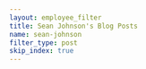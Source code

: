 ```yaml
---
layout: employee_filter
title: Sean Johnson's Blog Posts
name: sean-johnson
filter_type: post
skip_index: true
---
```

